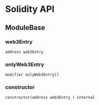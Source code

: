# Solidity API

## ModuleBase

### web3Entry

```solidity
address web3Entry
```

### onlyWeb3Entry

```solidity
modifier onlyWeb3Entry()
```

### constructor

```solidity
constructor(address web3Entry_) internal
```

